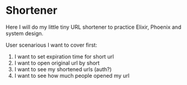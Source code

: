 # Shortener

Here I will do my little tiny URL shortener to practice Elixir, Phoenix and system design.

User scenarious I want to cover first:

1. I want to set expiration time for short url
1. I want to open original url by short
1. I want to see my shortened urls (auth?)
1. I want to see how much people opened my url